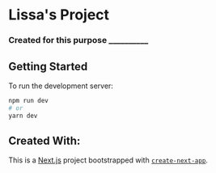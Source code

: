# Lissa's Project

### Created for this purpose __________


## Getting Started

To run the development server:

```bash
npm run dev
# or
yarn dev
```

## Created With:

This is a [Next.js](https://nextjs.org/) project bootstrapped with [`create-next-app`](https://github.com/vercel/next.js/tree/canary/packages/create-next-app).


